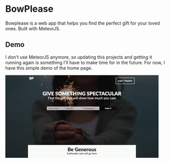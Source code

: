 # BowPlease
Bowplease is a web app that helps you find the perfect gift for your loved ones. Built with MeteorJS.

## Demo
I don't use MeteorJS anymore, so updating this projects and getting it running again is something I'll have to make time for in the future. For now, I have this simple demo of the home page.

![Demo Gif](https://raw.githubusercontent.com/mCornish/bowplease/master/demo/demo.gif)
